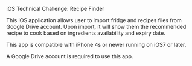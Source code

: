 iOS Technical Challenge: Recipe Finder

This iOS application allows user to import fridge and recipes files from Google Drive account. Upon import, it will show them the recommended recipe to cook based on ingredients availability and expiry date.

This app is compatible with iPhone 4s or newer running on iOS7 or later.

A Google Drive account is required to use this app.
